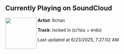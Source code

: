 ## Currently Playing on SoundCloud

[<img align="left" width="100" src="https://i1.sndcdn.com/artworks-7cF4MEzcfMG8GBtF-soOszw-t500x500.png">](https://soundcloud.com/hi6chan/locked-in)

**Artist**: 6chan 

**Track**: locked in (cr1sis + erdo)

Last updated at 6/23/2025, 7:27:02 AM
